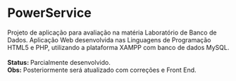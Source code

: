 # PowerService
Projeto de aplicação para avaliação na matéria Laboratório de Banco de Dados.
Aplicação Web desenvolvida nas Linguagens de Programação HTML5 e PHP, utilizando a plataforma XAMPP com banco de dados MySQL. <br><br>
<b> Status: </b> Parcialmente desenvolvido. <br>
<b> Obs:</b> Posteriormente será atualizado com correções e Front End.
